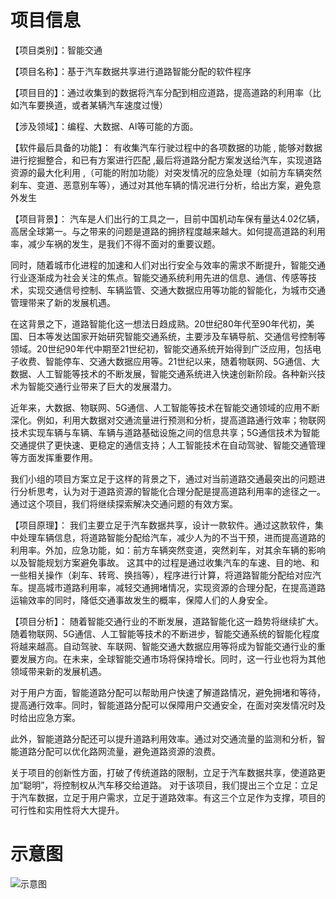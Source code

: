 # 项目信息

【项目类别】：智能交通 

【项目名称】：基于汽车数据共享进行道路智能分配的软件程序 

【项目目的】：通过收集到的数据将汽车分配到相应道路，提高道路的利用率（比如汽车要换道，或者某辆汽车速度过慢）

【涉及领域】：编程、大数据、AI等可能的方面。 

【软件最后具备的功能】： 有收集汽车行驶过程中的各项数据的功能 , 能够对数据进行挖掘整合，和已有方案进行匹配 ,最后将道路分配方案发送给汽车，实现道路资源的最大化利用 ,（可能的附加功能）对突发情况的应急处理（如前方车辆突然刹车、变道、恶意别车等），通过对其他车辆的情况进行分析，给出方案，避免意外发生

【项目背景】： 汽车是人们出行的工具之一，目前中国机动车保有量达4.02亿辆，高居全球第一。与之带来的问题是道路的拥挤程度越来越大。如何提高道路的利用率，减少车祸的发生，是我们不得不面对的重要议题。

 同时，随着城市化进程的加速和人们对出行安全与效率的需求不断提升，智能交通行业逐渐成为社会关注的焦点。智能交通系统利用先进的信息、通信、传感等技术，实现交通信号控制、车辆监管、交通大数据应用等功能的智能化，为城市交通管理带来了新的发展机遇。 

 在这背景之下，道路智能化这一想法日趋成熟。20世纪80年代至90年代初，美国、日本等发达国家开始研究智能交通系统，主要涉及车辆导航、交通信号控制等领域。20世纪90年代中期至21世纪初，智能交通系统开始得到广泛应用，包括电子收费、智能停车、交通大数据应用等。21世纪以来，随着物联网、5G通信、大数据、人工智能等技术的不断发展，智能交通系统进入快速创新阶段。各种新兴技术为智能交通行业带来了巨大的发展潜力。 

 近年来，大数据、物联网、5G通信、人工智能等技术在智能交通领域的应用不断深化。例如，利用大数据对交通流量进行预测和分析，提高道路通行效率；物联网技术实现车辆与车辆、车辆与道路基础设施之间的信息共享；5G通信技术为智能交通提供了更快速、更稳定的通信支持；人工智能技术在自动驾驶、智能交通管理等方面发挥重要作用。 

我们小组的项目方案立足于这样的背景之下，通过对当前道路交通最突出的问题进行分析思考，认为对于道路资源的智能化合理分配是提高道路利用率的途径之一。通过这个项目，我们将继续探索解决交通问题的有效方案。 

 【项目原理】： 我们主要立足于汽车数据共享，设计一款软件。通过这款软件，集中处理车辆信息，将道路智能分配给汽车，减少人为的不当干预，进而提高道路的利用率。外加，应急功能，如：前方车辆突然变道，突然刹车，对其余车辆的影响以及智能规划方案避免事故。  这其中的过程是通过收集汽车的车速、目的地、和一些相关操作（刹车、转弯、换挡等），程序进行计算，将道路智能分配给对应汽车。提高城市道路利用率，减轻交通拥堵情况，实现资源的合理分配，在提高道路运输效率的同时，降低交通事故发生的概率，保障人们的人身安全。 

【项目分析】： 随着智能交通行业的不断发展，道路智能化这一趋势将继续扩大。随着物联网、5G通信、人工智能等技术的不断进步，智能交通系统的智能化程度将越来越高。自动驾驶、车联网、智能交通大数据应用等将成为智能交通行业的重要发展方向。在未来，全球智能交通市场将保持增长。同时，这一行业也将为其他领域带来新的发展机遇。 

 对于用户方面，智能道路分配可以帮助用户快速了解道路情况，避免拥堵和等待，提高通行效率。同时，智能道路分配可以保障用户交通安全，在面对突发情况时及时给出应急方案。

此外，智能道路分配还可以提升道路利用效率。通过对交通流量的监测和分析，智能道路分配可以优化路网流量，避免道路资源的浪费。 

 关于项目的创新性方面，打破了传统道路的限制，立足于汽车数据共享，使道路更加“聪明”，将控制权从汽车移交给道路。 对于该项目，我们提出三个立足：立足于汽车数据，立足于用户需求，立足于道路效率。有这三个立足作为支撑，项目的可行性和实用性将大大提升。



# 示意图

![示意图](/Users/sagechen/Documents/02/ID-Roadway/Attachments/示意图.jpeg)